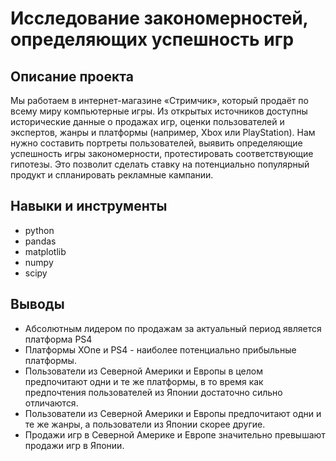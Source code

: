 # Исследование закономерностей, определяющих успешность игр
## Описание проекта
Мы работаем в интернет-магазине «Стримчик», который продаёт по всему миру компьютерные игры. Из открытых источников доступны исторические данные о продажах игр, оценки пользователей и экспертов, жанры и платформы (например, Xbox или PlayStation). 
Нам нужно составить портреты пользователей, выявить определяющие успешность игры закономерности, протестировать соответствующие гипотезы. 
Это позволит сделать ставку на потенциально популярный продукт и спланировать рекламные кампании. 

## Навыки и инструменты
- python
- pandas
- matplotlib
- numpy
- scipy
  
## Выводы
- Абсолютным лидером по продажам за актуальный период является платформа PS4
- Платформы XOne и PS4 - наиболее потенциально прибыльные платформы.
- Пользователи из Северной Америки и Европы в целом предпочитают одни и те же платформы, в то время как предпочтения пользователей из Японии достаточно сильно отличаются.
- Пользователи из Северной Америки и Европы предпочитают одни и те же жанры, а пользователи из Японии скорее другие.
- Продажи игр в Северной Америке и Европе значительно превышают продажи игр в Японии.
